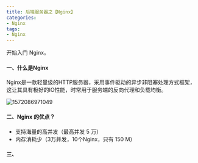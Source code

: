 ```yaml
---
title: 后端服务器之【Nginx】
categories:
- Nginx
tags:
- Nginx
---
```


开始入门 Nginx。

<!--more-->



#### 一、什么是Nginx

Nginx是一款轻量级的HTTP服务器，采用事件驱动的异步非阻塞处理方式框架，这让其具有极好的IO性能，时常用于服务端的反向代理和负载均衡。

![1572086971049](C:\Users\10405\AppData\Roaming\Typora\typora-user-images\1572086971049.png)



#### 二、Nginx 的优点？

- 支持海量的高并发（最高并发 5 万）
- 内存消耗少（3万并发，10个Nginx，只有 150 M）





#### 三、